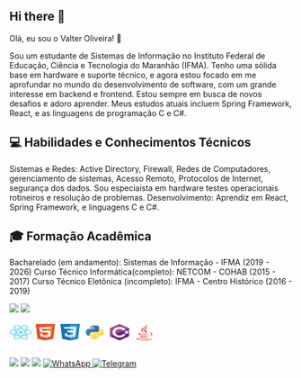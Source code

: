 ## Hi there 👋          
Olá, eu sou o Valter Oliveira! 👋 



Sou um estudante de Sistemas de Informação no Instituto Federal de Educação, Ciência e Tecnologia do Maranhão (IFMA). Tenho uma sólida base em hardware e suporte técnico, e agora estou focado em me aprofundar no mundo do desenvolvimento de software, com um grande interesse em backend e frontend.
Estou sempre em busca de novos desafios e adoro aprender. Meus estudos atuais incluem Spring Framework, React, e as linguagens de programação C e C#.

## 💻 Habilidades e Conhecimentos Técnicos
Sistemas e Redes: Active Directory, Firewall, Redes de Computadores, gerenciamento de sistemas, Acesso Remoto, Protocolos de Internet, segurança dos dados.
Sou especiaista em hardware testes operacionais rotineiros e resolução de problemas.
Desenvolvimento: Aprendiz em React, Spring Framework, e linguagens C e C#.

## 🎓 Formação Acadêmica 
Bacharelado (em andamento): Sistemas de Informação - IFMA (2019 - 2026)
Curso Técnico Informática(completo): NETCOM - COHAB (2015 - 2017)
Curso Técnico Eletônica (incompleto): IFMA - Centro Histórico (2016 - 2019)
 
<div>
  <img width="40%" src="https://github-readme-stats.vercel.app/api?username=ValterOliveiraX&show_icons=true&theme=dark"/>
  <img width="30%" src="https://github-readme-stats.vercel.app/api/top-langs/?username=ValterOliveiraX&layout=compact&theme=dark"/>
</div>

<div style="display: inline_block"><br>
  <img align="center" alt="Rafa-React" height="30" width="40" src="https://raw.githubusercontent.com/devicons/devicon/master/icons/react/react-original.svg">
  <img align="center" alt="Rafa-HTML" height="30" width="40" src="https://raw.githubusercontent.com/devicons/devicon/master/icons/html5/html5-original.svg">
  <img align="center" alt="Rafa-CSS" height="30" width="40" src="https://raw.githubusercontent.com/devicons/devicon/master/icons/css3/css3-original.svg">
  <img align="center" alt="Rafa-Python" height="30" width="40" src="https://raw.githubusercontent.com/devicons/devicon/master/icons/python/python-original.svg">
  <img align="center" alt="Rafa-Csharp" height="30" width="40" src="https://raw.githubusercontent.com/devicons/devicon/master/icons/csharp/csharp-original.svg">
  <img align="center" alt="Java" height="30" width="40" src="https://raw.githubusercontent.com/devicons/devicon/master/icons/java/java-plain.svg">     
</div>

##
<div> 
  <a href="https://instagram.com/valteroliveirax" target="_blank"><img src="https://img.shields.io/badge/-Instagram-%23E4405F?style=for-the-badge&logo=instagram&logoColor=white" target="_blank"></a>
  <a href = "mailto:valter.oliveira.dev@gmail.com"><img src="https://img.shields.io/badge/-Gmail-%23333?style=for-the-badge&logo=gmail&logoColor=white" target="_blank"></a>
  <a href="https://www.linkedin.com/in/xxxusernamexxxx" target="_blank"><img src="https://img.shields.io/badge/-LinkedIn-%230077B5?style=for-the-badge&logo=linkedin&logoColor=white" target="_blank"></a> 
  <a href="https://wa.me/5598982370033" target="_blank"><img src="https://img.shields.io/badge/-WhatsApp-25D366?style=for-the-badge&logo=whatsapp&logoColor=white" target="_blank" alt="WhatsApp"> 
  </a>
  <!-- Badge para o Telegram. Lembre-se de substituir "seu_usuario" pelo seu nome de usuário ou número. -->
  <a href="https://t.me/valterOliveiraX" target="_blank">
  <img src="https://img.shields.io/badge/-Telegram-2CA5E0?style=for-the-badge&logo=telegram&logoColor=white" target="_blank" alt="Telegram">
</a>
</div>
